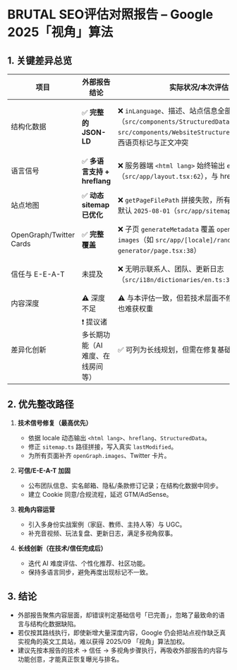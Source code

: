 # BRUTAL SEO评估对照报告 – Google 2025「视角」算法

## 1. 关键差异总览

| 项目 | 外部报告结论 | 实际状况/本次评估 | 影响说明 |
| --- | --- | --- | --- |
| 结构化数据 | ✅ **完整的 JSON-LD** | ❌ `inLanguage`、描述、站点信息全部锁定英文（`src/components/StructuredData.tsx:45`、`src/components/WebsiteStructuredData.tsx:9`），西语页标记与正文冲突 | 视角算法与富结果判定会视为「语言不一致」，难进 Perspectives/SERPs 富展示 |
| 语言信号 | ✅ **多语言支持 + hreflang** | ❌ 服务器端 `<html lang>` 始终输出 `en`（`src/app/layout.tsx:62`），与 hreflang 相互矛盾 | Google 将 `/es` 视作英文副本，视角算法失去跨语种视角加分 |
| 站点地图 | ✅ **动态 sitemap 已优化** | ❌ `getPageFilePath` 拼接失败，所有 `lastmod` 回退默认 `2025-08-01`（`src/app/sitemap.ts:29`） | 无真实更新信号，爬虫频率下降，视角算法无法感知新鲜度 |
| OpenGraph/Twitter Cards | ✅ **完整覆盖** | ❌ 子页 `generateMetadata` 覆盖 `openGraph` 却缺少 `images`（如 `src/app/[locale]/random-charades-generator/page.tsx:38`） | 社交/SGE 预览失效，视角卡片曝光机会下降 |
| 信任与 E-E-A-T | 未提及 | ❌ 无明示联系人、团队、更新日志（`src/i18n/dictionaries/en.ts:392`） | 视角算法强调「可信叙述者」，站点缺乏权威背书 |
| 内容深度 | ⚠️ 深度不足 | ⚠️ 与本评估一致，但若技术层面不修复，新增内容也难获权重 | 必须同时解决技术 + 信任缺陷 |
| 差异化创新 | ❗ 提议诸多长期功能（AI 难度、在线房间等） | ✅ 可列为长线规划，但需在修复基础信号后执行 | 当前优先级应是语言/结构化/信任修复 |

## 2. 优先整改路径

1. **技术信号修复（最高优先）**
   - 依据 locale 动态输出 `<html lang>`、`hreflang`、`StructuredData`。
   - 修正 `sitemap.ts` 路径拼接，写入真实 `lastModified`。
   - 为所有页面补齐 `openGraph.images`、Twitter 卡片。

2. **可信/E-E-A-T 加固**
   - 公布团队信息、实名邮箱、隐私/条款修订记录；在结构化数据中同步。
   - 建立 Cookie 同意/合规流程，延迟 GTM/AdSense。

3. **视角内容运营**
   - 引入多身份实战案例（家庭、教师、主持人等）与 UGC。
   - 补充音视频、玩法复盘、更新日志，满足多视角叙事。

4. **长线创新（在技术/信任完成后）**
   - 迭代 AI 难度评估、个性化推荐、社区功能。
   - 保持多语言同步，避免再度出现标记不一致。

## 3. 结论

- 外部报告聚焦内容层面，却错误判定基础信号「已完善」，忽略了最致命的语言与结构化数据缺陷。
- 若仅按其路线执行，即使新增大量深度内容，Google 仍会把站点视作缺乏真实视角的英文工具站，难以获得 2025/09 「视角」算法加权。
- 建议先按本报告的技术 → 信任 → 多视角步骤执行，再吸收外部报告的内容与功能创意，才能真正恢复曝光与排名。

